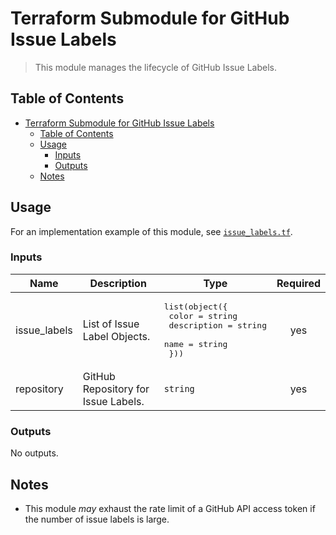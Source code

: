 # Terraform Submodule for GitHub Issue Labels

> This module manages the lifecycle of GitHub Issue Labels.

## Table of Contents

<!-- TOC -->
* [Terraform Submodule for GitHub Issue Labels](#terraform-submodule-for-github-issue-labels)
  * [Table of Contents](#table-of-contents)
  * [Usage](#usage)
    * [Inputs](#inputs)
    * [Outputs](#outputs)
  * [Notes](#notes)
<!-- TOC -->

## Usage

For an implementation example of this module, see [`issue_labels.tf`](../../issue_labels.tf).

<!-- BEGIN_TF_DOCS -->
### Inputs

| Name | Description | Type | Required |
|------|-------------|------|:--------:|
| issue_labels | List of Issue Label Objects. | <pre>list(object({<br>    color       = string<br>    description = string<br>    name        = string<br>  }))</pre> | yes |
| repository | GitHub Repository for Issue Labels. | `string` | yes |

### Outputs

No outputs.
<!-- END_TF_DOCS -->

## Notes

* This module _may_ exhaust the rate limit of a GitHub API access token if the number of issue labels is large.

